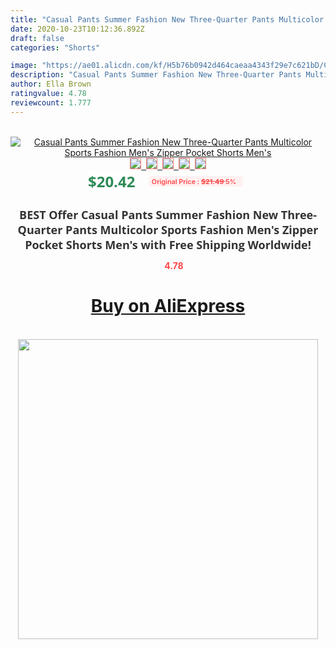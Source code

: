 ```yaml
---
title: "Casual Pants Summer Fashion New Three-Quarter Pants Multicolor Sports Fashion Men's Zipper Pocket Shorts Men's"
date: 2020-10-23T10:12:36.892Z
draft: false
categories: "Shorts"

image: "https://ae01.alicdn.com/kf/H5b76b0942d464caeaa4343f29e7c621bD/Casual-Pants-Summer-Fashion-New-Three-Quarter-Pants-Multicolor-Sports-Fashion-Men-s-Zipper-Pocket-Shorts.jpg"
description: "Casual Pants Summer Fashion New Three-Quarter Pants Multicolor Sports Fashion Men's Zipper Pocket Shorts Men's"
author: Ella Brown
ratingvalue: 4.78
reviewcount: 1.777
---
```

<br>
<div style="text-align: center;">
<a href="https://s.click.aliexpress.com/e/_9GWjfJ" target="_blank" rel="nofollow noopener noreferrer"><img alt="Casual Pants Summer Fashion New Three-Quarter Pants Multicolor Sports Fashion Men's Zipper Pocket Shorts Men's" class="magnifier-image" src="https://ae01.alicdn.com/kf/H5b76b0942d464caeaa4343f29e7c621bD/Casual-Pants-Summer-Fashion-New-Three-Quarter-Pants-Multicolor-Sports-Fashion-Men-s-Zipper-Pocket-Shorts.jpg_640x640.jpg">
<br>
<img style="border:1px solid salmon" src="https://ae01.alicdn.com/kf/H5b76b0942d464caeaa4343f29e7c621bD/Casual-Pants-Summer-Fashion-New-Three-Quarter-Pants-Multicolor-Sports-Fashion-Men-s-Zipper-Pocket-Shorts.jpg_120x120.jpg">&nbsp;&nbsp;<img style="border:1px solid salmon" src="https://ae01.alicdn.com/kf/H3bf6ee586ab0455b9f69616e0e3afd79H/Casual-Pants-Summer-Fashion-New-Three-Quarter-Pants-Multicolor-Sports-Fashion-Men-s-Zipper-Pocket-Shorts.jpg_120x120.jpg">&nbsp;&nbsp;<img style="border:1px solid salmon" src="https://ae01.alicdn.com/kf/H227b324d22db495c97021e43db5429ddA/Casual-Pants-Summer-Fashion-New-Three-Quarter-Pants-Multicolor-Sports-Fashion-Men-s-Zipper-Pocket-Shorts.jpg_120x120.jpg">&nbsp;&nbsp;<img style="border:1px solid salmon" src="https://ae01.alicdn.com/kf/Hd6519e020cb04b9297ae903529068efcC/Casual-Pants-Summer-Fashion-New-Three-Quarter-Pants-Multicolor-Sports-Fashion-Men-s-Zipper-Pocket-Shorts.jpg_120x120.jpg">&nbsp;&nbsp;<img style="border:1px solid salmon" src="https://ae01.alicdn.com/kf/H2c026e0e34a24a6eb4e68e6b94c73b0bL/Casual-Pants-Summer-Fashion-New-Three-Quarter-Pants-Multicolor-Sports-Fashion-Men-s-Zipper-Pocket-Shorts.jpg_120x120.jpg"></a></div><br0>
<div style="text-align: center;"><span style="background-color: white; border: 0px; box-sizing: border-box; color: seagreen; display: inline-block; font-family: &quot;open sans&quot; , &quot;arial&quot; , &quot;helvetica&quot; , sans-serif , &quot;heiti&quot;; font-size: 24px; font-stretch: inherit; font-weight: 700; line-height: inherit; margin: 0px 10px 0px 0px; padding: 0px; vertical-align: middle;">$20.42 </span>
<span style="background: rgb(255 , 241 , 241); border-radius: 3px; border: 0px; box-sizing: border-box; color: #ff4747; display: inline-block; font-family: inherit; font-size: 12px; font-stretch: inherit; font-style: inherit; font-variant: inherit; font-weight: 600; line-height: inherit; margin: 0px; padding: 2px 5px; transform: scale(0.9); vertical-align: middle;">Original Price : <b style="text-decoration: line-through;">$21.49 </b> 5%&nbsp;&nbsp;</span></div>
<h1 style="color: #333333; display: inline-block; font-family: &quot;open sans&quot; , &quot;arial&quot; , &quot;helvetica&quot; , sans-serif , &quot;heiti&quot;; font-size: 18px; font-stretch: inherit; font-weight: 700; text-align: center;">BEST Offer Casual Pants Summer Fashion New Three-Quarter Pants Multicolor Sports Fashion Men's Zipper Pocket Shorts Men's with Free Shipping Worldwide!</h1>
<div style="color: #ff4747; text-align: center;">
<img src="https://4.bp.blogspot.com/-M0ZcTcb-5uY/XleCXlxnR4I/AAAAAAAAAEc/OrjgMkXV1oMQFaCRZj5HQwOCBcu3w1FegCPcBGAYYCw/s1600/star.png" style="height: 15px;">&nbsp;<b>4.78</b></div>
<div class="button_cont" align="center"><a class="buynow_a" href="https://s.click.aliexpress.com/e/_9GWjfJ" target="_blank" rel="nofollow noopener noreferrer"><H1>Buy on AliExpress</H1></a></div><br>
<div class="separator" style="clear: both; text-align: center;">
<img src="https://lh3.googleusercontent.com/-pTy5HemUv9M/XlePHvY0dAI/AAAAAAAAAE4/0nX5iRUoIWY8eMW9Dpxeirr157OZliDIgCLcBGAsYHQ/s1600/badge.gif" width="480">
</div>
